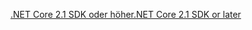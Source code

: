 [<span data-ttu-id="f3e43-101">.NET Core 2.1 SDK oder höher</span><span class="sxs-lookup"><span data-stu-id="f3e43-101">.NET Core 2.1 SDK or later</span></span>](https://www.microsoft.com/net/download/all)
